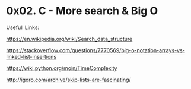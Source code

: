 # 0x02. C - More search & Big O

Usefull Links:

https://en.wikipedia.org/wiki/Search_data_structure

https://stackoverflow.com/questions/7770569/big-o-notation-arrays-vs-linked-list-insertions

https://wiki.python.org/moin/TimeComplexity

http://igoro.com/archive/skip-lists-are-fascinating/
